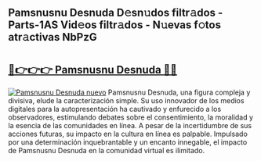 ## Pamsnusnu Desnuda D𝚎sn𝚞dos filtr𝚊dos - Parts-1AS Vid𝚎os filtr𝚊dos - N𝚞evas f𝚘tos atr𝚊ctivas NbPzG

# <h2><a href="http://mb9vfk.tromn.icu/?c=Pamsnusnu+Desnuda">🔗👉👉👉 Pamsnusnu Desnuda 🔗🔗</a></h2>

[![Pamsnusnu Desnuda nuevo](https://i.imgur.com/pEAQMta.gif)](http://mb9vfk.tromn.icu/?c=Pamsnusnu+Desnuda)
Pamsnusnu Desnuda, una figura compleja y divisiva, elude la caracterización simple. Su uso innovador de los medios digitales para la autopresentación ha cautivado y enfurecido a los observadores, estimulando debates sobre el consentimiento, la moralidad y la esencia de las comunidades en línea. A pesar de la incertidumbre de sus acciones futuras, su impacto en la cultura en línea es palpable. Impulsado por una determinación inquebrantable y un encanto innegable, el impacto de Pamsnusnu Desnuda en la comunidad virtual es ilimitado.
